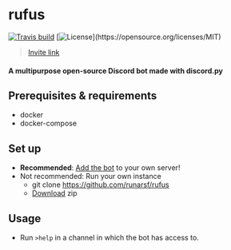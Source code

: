 # **rufus**

[![Travis build](https://travis-ci.org/runarsf/rufus.svg?branch=master)](https://travis-ci.org/runarsf/rufus)
[![License](https://img.shields.io/badge/License-MIT-yellow.svg?)](https://opensource.org/licenses/MIT)
> [Invite link](https://discordapp.com/oauth2/authorize?client_id=387390496038977536&scope=bot&permissions=2146958591)

#### A multipurpose open-source Discord bot made with discord.py

## Prerequisites & requirements
- docker
- docker-compose

## Set up
- **Recommended**: [Add the bot](https://discordapp.com/oauth2/authorize?client_id=387390496038977536&scope=bot&permissions=2146958591) to your own server!
- Not recommended: Run your own instance
    - git clone https://github.com/runarsf/rufus
    - [Download](https://github.com/runarsf/rufus/archive/master.zip) zip

## Usage
- Run `>help` in a channel in which the bot has access to.
